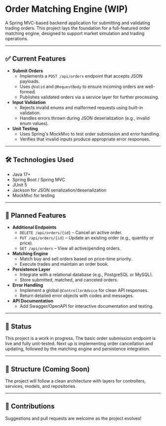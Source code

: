 # Order Matching Engine (WIP)

A Spring MVC-based backend application for submitting and validating trading orders. This project lays the foundation for a full-featured order matching engine, designed to support market simulation and trading operations.

---

## ✅ Current Features

- **Submit Orders**
  - Implements a `POST /api/orders` endpoint that accepts JSON payloads.
  - Uses `@Valid` and `@RequestBody` to ensure incoming orders are well-formed.
  - Publishes validated orders via a service layer for further processing.
- **Input Validation**
  - Rejects invalid enums and malformed requests using built-in validation.
  - Handles errors thrown during JSON deserialization (e.g., invalid enum values).
- **Unit Testing**
  - Uses Spring's MockMvc to test order submission and error handling.
  - Verifies that invalid inputs produce appropriate error responses.

---

## 🛠 Technologies Used

- Java 17+
- Spring Boot / Spring MVC
- JUnit 5
- Jackson for JSON serialization/deserialization
- MockMvc for testing

---

## 🔭 Planned Features

- **Additional Endpoints**
  - `DELETE /api/orders/{id}` – Cancel an active order.
  - `PUT /api/orders/{id}` – Update an existing order (e.g., quantity or price).
  - `GET /api/orders` – View all active/pending orders.
- **Matching Engine**
  - Match buy and sell orders based on price-time priority.
  - Execute trades and maintain an order book.
- **Persistence Layer**
  - Integrate with a relational database (e.g., PostgreSQL or MySQL).
  - Store submitted, matched, and canceled orders.
- **Error Handling**
  - Implement a global `@ControllerAdvice` for clean API responses.
  - Return detailed error objects with codes and messages.
- **API Documentation**
  - Add Swagger/OpenAPI for interactive documentation and testing.

---

## 🚧 Status

This project is a work in progress. The basic order submission endpoint is live and fully unit-tested. Next up is implementing order cancellation and updating, followed by the matching engine and persistence integration.

---

## 📂 Structure (Coming Soon)

The project will follow a clean architecture with layers for controllers, services, models, and repositories.

---

## 🤝 Contributions

Suggestions and pull requests are welcome as the project evolves!


